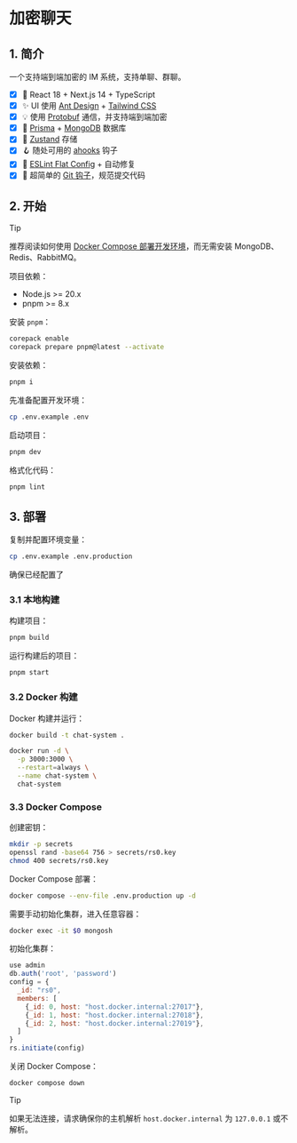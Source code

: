 # 加密聊天

## 1. 简介

一个支持端到端加密的 IM 系统，支持单聊、群聊。

- [x] 🚀 React 18 + Next.js 14 + TypeScript
- [x] ✨ UI 使用 [Ant Design](https://ant.design/) + [Tailwind CSS](https://tailwindcss.com/)
- [x] 💡 使用 [Protobuf](https://github.com/protobufjs/protobuf.js/) 通信，并支持端到端加密
- [x] 🥭 [Prisma](https://www.prisma.io/) + [MongoDB](https://www.mongodb.com/) 数据库
- [x] 💾 [Zustand](https://github.com/pmndrs/zustand) 存储
- [x] 🪝 随处可用的 [ahooks](https://ahooks.js.org/) 钩子
- [x] 🎇 [ESLint Flat Config](https://eslint.org/docs/latest/use/configure/configuration-files-new) + 自动修复
- [x] 📐 超简单的 [Git 钩子](https://github.com/toplenboren/simple-git-hooks)，规范提交代码

## 2. 开始

> [!TIP]
> 推荐阅读如何使用 [Docker Compose 部署开发环境](./docs/develop/README.md)，而无需安装 MongoDB、Redis、RabbitMQ。

项目依赖：

- Node.js >= 20.x
- pnpm >= 8.x

安装 `pnpm`：

```bash
corepack enable
corepack prepare pnpm@latest --activate
```

安装依赖：

```bash
pnpm i
```

先准备配置开发环境：

```bash
cp .env.example .env
```

启动项目：

```bash
pnpm dev
```

格式化代码：

```bash
pnpm lint
```

## 3. 部署

复制并配置环境变量：

```bash
cp .env.example .env.production
```

确保已经配置了

### 3.1 本地构建

构建项目：

```bash
pnpm build
```

运行构建后的项目：

```bash
pnpm start
```

### 3.2 Docker 构建

Docker 构建并运行：

```bash
docker build -t chat-system .

docker run -d \
  -p 3000:3000 \
  --restart=always \
  --name chat-system \
  chat-system
```

### 3.3 Docker Compose

创建密钥：

```bash
mkdir -p secrets
openssl rand -base64 756 > secrets/rs0.key
chmod 400 secrets/rs0.key
```

Docker Compose 部署：

```bash
docker compose --env-file .env.production up -d
```

需要手动初始化集群，进入任意容器：

```bash
docker exec -it $0 mongosh
```

初始化集群：

```js
use admin
db.auth('root', 'password')
config = {
  _id: "rs0",
  members: [
    {_id: 0, host: "host.docker.internal:27017"},
    {_id: 1, host: "host.docker.internal:27018"},
    {_id: 2, host: "host.docker.internal:27019"},
  ]
}
rs.initiate(config)
```

关闭 Docker Compose：

```bash
docker compose down
```

> [!TIP]
> 如果无法连接，请求确保你的主机解析 `host.docker.internal` 为 `127.0.0.1` 或不解析。
